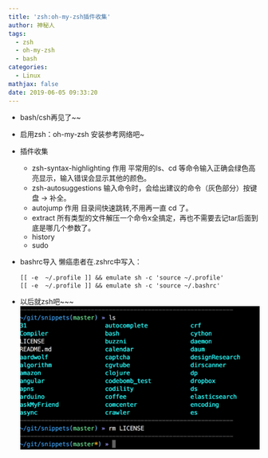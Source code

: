 ```yaml
---
title: 'zsh:oh-my-zsh插件收集'
author: 神秘人
tags:
  - zsh
  - oh-my-zsh
  - bash
categories:
  - Linux
mathjax: false
date: 2019-06-05 09:33:20
---
```


+ bash/csh再见了~~

+ 启用zsh：oh-my-zsh 安装参考网络吧~

+ 插件收集

  + zsh-syntax-highlighting
    作用 平常用的ls、cd 等命令输入正确会绿色高亮显示，输入错误会显示其他的颜色。
  + zsh-autosuggestions
    输入命令时，会给出建议的命令（灰色部分）按键盘 → 补全。
  + autojump
    作用 目录间快速跳转,不用再一直 cd 了。
  + extract
    所有类型的文件解压一个命令x全搞定，再也不需要去记tar后面到底是哪几个参数了。
  + history
  + sudo

+ bashrc导入
  懒癌患者在.zshrc中写入：

  ```shell
  [[ -e  ~/.profile ]] && emulate sh -c 'source ~/.profile'
  [[ -e  ~/.profile ]] && emulate sh -c 'source ~/.bashrc'
  ```

+ 以后就zsh吧~~~
​    ![zsh](zsh-oh-my-zsh插件收集/zsh.png)